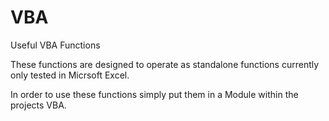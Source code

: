 # VBA
Useful VBA Functions

These functions are designed to operate as standalone functions currently only tested in Micrsoft Excel.

In order to use these functions simply put them in a Module within the projects VBA.
